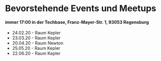 # Bevorstehende Events und Meetups

#### immer 17:00 in der Techbase, Franz-Mayer-Str. 1, 93053 Regensburg

* 24.02.20 - Raum Kepler
* 23.03.20 - Raum Kepler
* 20.04.20 - Raum Newton
* 25.05.20 - Raum Kepler
* 22.06.20 - Raum Kepler
